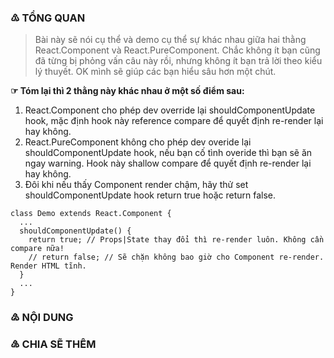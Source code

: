### ♳ TỔNG QUAN
  > Bài này sẽ nói cụ thể và demo cụ thể sự khác nhau giữa hai thằng React.Component và React.PureComponent.
  > Chắc không ít bạn cũng đã từng bị phỏng vấn câu này rồi, nhưng không ít bạn trả lời theo kiểu lý thuyết.
  > OK mình sẽ giúp các bạn hiểu sâu hơn một chút.

**☞ Tóm lại thì 2 thằng này khác nhau ở một số điểm sau:**
1. React.Component cho phép dev override lại shouldComponentUpdate hook, mặc định hook này reference compare để quyết định re-render lại hay không.
2. React.PureComponent không cho phép dev overide lại shouldComponentUpdate hook, nếu bạn cố tình overide thì bạn sẽ ăn ngay warning. Hook này shallow compare để quyết định re-render lại hay không.
3. Đôi khi nếu thấy Component render chậm, hãy thử set shouldComponentUpdate hook return true hoặc return false.
```
class Demo extends React.Component {
  ...
  shouldComponentUpdate() {
    return true; // Props|State thay đổi thì re-render luôn. Không cần compare nữa!
    // return false; // Sẽ chặn không bao giờ cho Component re-render. Render HTML tĩnh.
  }
  ...
}
 ```
### ♴ NỘI DUNG
### ♵ CHIA SẼ THÊM
